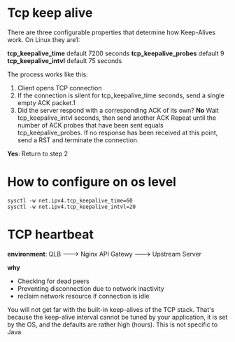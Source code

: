 

# Tcp keep alive

There are three configurable properties that determine how Keep-Alives work. On Linux they are1:

**tcp_keepalive_time**
    default 7200 seconds
**tcp_keepalive_probes**
    default 9
**tcp_keepalive_intvl**
    default 75 seconds

The process works like this:

1. Client opens TCP connection
2. If the connection is silent for tcp_keepalive_time seconds, send a single empty ACK packet.1
3. Did the server respond with a corresponding ACK of its own?
**No**
Wait tcp_keepalive_intvl seconds, then send another ACK
Repeat until the number of ACK probes that have been sent equals tcp_keepalive_probes.
If no response has been received at this point, send a RST and terminate the connection.

**Yes**: Return to step 2


# How to configure on os level
```
sysctl -w net.ipv4.tcp_keepalive_time=60
sysctl -w net.ipv4.tcp_keepalive_intvl=20
```


# TCP heartbeat


**environment**: QLB ---> Nginx API Gatewy ---> Upstream Server


**why**
- Checking for dead peers
- Preventing disconnection due to network inactivity
- reclaim network resource if connection is idle



You will not get far with the built-in keep-alives of the TCP stack. That's because the keep-alive interval cannot be tuned by your application, it is set by the OS, and the defaults are rather high (hours). This is not specific to Java.




